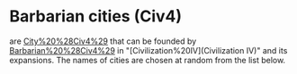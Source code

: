 # Barbarian cities (Civ4)

 are [City%20%28Civ4%29](cities) that can be founded by [Barbarian%20%28Civ4%29](Barbarians) in "[Civilization%20IV](Civilization IV)" and its expansions. The names of cities are chosen at random from the list below.